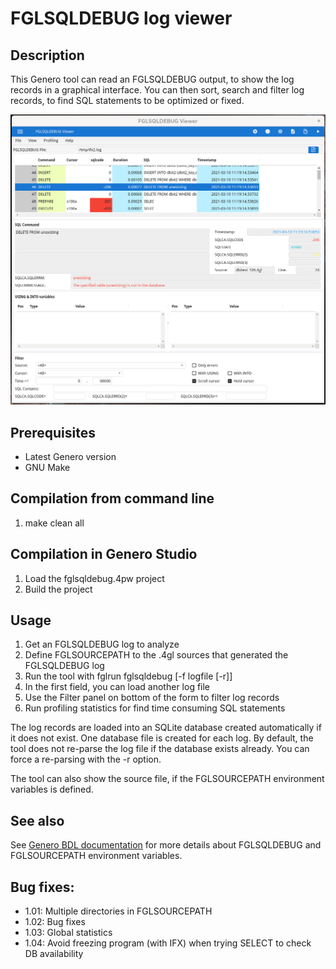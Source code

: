 # FGLSQLDEBUG log viewer

## Description

This Genero tool can read an FGLSQLDEBUG output, to show the log records in a
graphical interface. You can then sort, search and filter log records, to find
SQL statements to be optimized or fixed.

![FGLSQLDEBUG viewer (GDC)](https://github.com/FourjsGenero/tool_fglsqldebug/raw/master/docs/fglsqldebug-screen-001.png)

## Prerequisites

* Latest Genero version
* GNU Make

## Compilation from command line

1. make clean all

## Compilation in Genero Studio

1. Load the fglsqldebug.4pw project
2. Build the project

## Usage

1. Get an FGLSQLDEBUG log to analyze
2. Define FGLSOURCEPATH to the .4gl sources that generated the FGLSQLDEBUG log
3. Run the tool with fglrun fglsqldebug [-f logfile [-r]]
4. In the first field, you can load another log file
5. Use the Filter panel on bottom of the form to filter log records
6. Run profiling statistics for find time consuming SQL statements

The log records are loaded into an SQLite database created automatically if it does not exist.
One database file is created for each log.
By default, the tool does not re-parse the log file if the database exists already.
You can force a re-parsing with the -r option.

The tool can also show the source file, if the FGLSOURCEPATH environment variables is defined.

## See also

See [Genero BDL documentation](http://www.4js.com/download/documentation) for more details about
FGLSQLDEBUG and FGLSOURCEPATH environment variables.


## Bug fixes:

- 1.01: Multiple directories in FGLSOURCEPATH
- 1.02: Bug fixes
- 1.03: Global statistics
- 1.04: Avoid freezing program (with IFX) when trying SELECT to check DB availability
